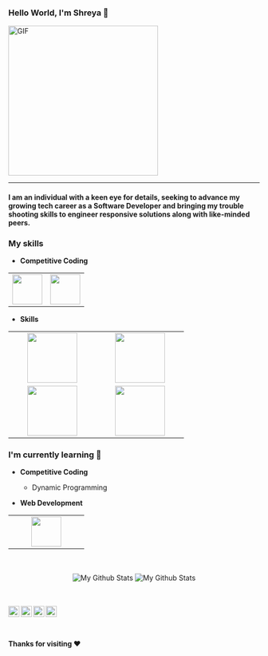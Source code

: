 ### Hello World, I'm Shreya :purple_heart:
<img alt="GIF" src="https://media.giphy.com/media/Cmr1OMJ2FN0B2/giphy.gif" width = 300/>

-----
#### I am an individual with a keen eye for details, seeking to advance my growing tech career as a Software Developer and bringing my trouble shooting skills to engineer responsive solutions along with like-minded peers.

### My skills
- **Competitive Coding**
<table>
<tbody>
 <tr>
<td align="center" width="50%">
<img height=60px src="https://img.shields.io/badge/C%2B%2B-00599C?style=for-the-badge&logo=c%2B%2B&logoColor=white"> 
</td>

<td align="center" width="50%">
<img height=60px src="https://img.shields.io/badge/C-00599C?style=for-the-badge&logo=c&logoColor=white"> 
</td>
</tr>
</tbody>
</table>

- **Skills**
<table>
<tbody>
 <tr>
<td align="center" width="33%">
<img height=100px src="https://img.shields.io/badge/HTML5-E34F26?style=for-the-badge&logo=html5&logoColor=white"> 
</td>

<td align="center" width="33%">
<img height=100px src="https://img.shields.io/badge/Bootstrap-563D7C?style=for-the-badge&logo=bootstrap&logoColor=white"> 
</td>


</tr>


<td align="center" width="33%">
<img height=100px src="https://www.vectorlogo.zone/logos/javascript/javascript-ar21.svg"> 
 
<td align="center" width="33%">
<img height=100px src="https://img.shields.io/badge/Figma-F24E1E?style=for-the-badge&logo=figma&logoColor=white">

<tr>
 
 </tr>
</tbody>
</table>


### I'm currently learning :open_book:
- **Competitive Coding**
    - Dynamic Programming
    
- **Web Development**
<table>
<tbody>
 <tr>
<td align="center" width="50%">
<img height=60px src="https://www.vectorlogo.zone/logos/reactjs/reactjs-ar21.svg"> 
</td>
</tr>
</tbody>
</table>

<br>
<p align="center">
<img align="center" src="https://github-readme-stats.vercel.app/api/top-langs/?username=Shreya-0508&layout=compact&theme=radical" alt="My Github Stats">
<img align="center" src="https://github-readme-stats.vercel.app/api?username=Shreya-0508&&show_icons=true&theme=radical&count_private=true&include_all_commits=true" alt="My Github Stats">
</p>

<br> <br>
<a href="https://www.linkedin.com/in/shreya-botte-a84227208">
  <img align="left" alt="Shreya's LinkedIn" width="22px" src="https://cdn.jsdelivr.net/npm/simple-icons@v3/icons/linkedin.svg" />
</a>
<a href="https://github.com/shreya-0508">
  <img align="left" alt="Shreya's Github" width="22px" src="https://cdn.jsdelivr.net/npm/simple-icons@v3/icons/github.svg" />
</a>
<a href="https://www.instagram.com/shreya_2108/">
  <img align="left" alt="Shreya's Instagram" width="22px" src="https://cdn.jsdelivr.net/npm/simple-icons@v3/icons/instagram.svg" />
</a>
<a href="https://www.facebook.com/shreya.botte">
  <img align="left" alt="Shreya's Facebook" width="22px" src="https://cdn.jsdelivr.net/npm/simple-icons@v3/icons/facebook.svg" />
</a>

<br><br>

#### Thanks for visiting :heart:

<br>
<br>
